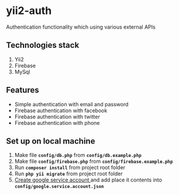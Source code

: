 # yii2-auth
Authentication functionality which using various external APIs

Technologies stack  
----------------------
1. Yii2
2. Firebase
3. MySql

Features  
----------------------
- Simple authentication with email and password
- Firebase authentication with facebook
- Firebase authentication with twitter
- Firebase authentication with phone

Set up on local machine 
----------------------
1. Make file **```config/db.php```** from **```config/db.example.php```**
2. Make file **```config/firebase.php```** from **```config/firebase.example.php```**
3. Run  **```composer install```** from project root folder
4. Run  **```php yii migrate```** from project root folder
5. [Create google service account ](https://firebase.google.com/docs/admin/setup#add_firebase_to_your_app) and 
   add place it contents into **```config/google.service.account.json```** 

   

